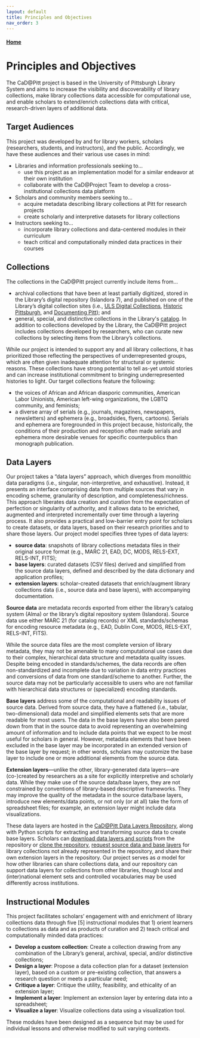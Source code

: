 ```yaml
---
layout: default
title: Principles and Objectives
nav_order: 3
---
```


#### [Home](http://cadatpitt.github.io)
# Principles and Objectives

The CaD@Pitt project is based in the University of Pittsburgh Library System and aims to increase the visibility and discoverability of library collections, make library collections data accessible for computational use, and enable scholars to extend/enrich collections data with critical, research-driven layers of additional data.

## Target Audiences

This project was developed by and for library workers, scholars (researchers, students, and instructors), and the public. Accordingly, we have these audiences and their various use cases in mind:
- Libraries and information professionals seeking to…  
  - use this project as an implementation model for a similar endeavor at their own institution
  - collaborate with the CaD@Project Team to develop a cross-institutional collections data platform
- Scholars and community members seeking to...
  - acquire metadata describing library collections at Pitt for research projects
  - create scholarly and interpretive datasets for library collections
- Instructors seeking to…
  - incorporate library collections and data-centered modules in their curriculum
  - teach critical and computationally minded data practices in their courses

## Collections

The collections in the CaD@Pitt project currently include items from...
- archival collections that have been at least partially digitized, stored in the Library’s digital repository (Islandora 7), and published on one of the Library’s digital collection sites (i.e., [ULS Digital Collections](https://digital.library.pitt.edu/), [Historic Pittsburgh](http://historicpittsburgh.org/), and [Documenting Pitt](https://documenting.pitt.edu/)); and
- general, special, and distinctive collections in the Library's [catalog](https://pitt.primo.exlibrisgroup.com/discovery/search?vid=01PITT_INST:01PITT_INST&lang=en).
In addition to collections developed by the Library, the CaD@Pitt project includes collections developed by researchers, who can curate new collections by selecting items from the Library’s collections.

While our project is intended to support any and all library collections, it has prioritized those reflecting the perspectives of underrepresented groups,  which are often given inadequate attention for structural or systemic reasons. These collections have strong potential to tell as-yet untold stories and can increase institutional commitment to bringing underrepresented histories to light. Our target collections feature the following:
- the voices of African and African diasporic communities, American Labor Unionists, American left-wing organizations, the LGBTQ community, and feminists;
- a diverse array of serials (e.g., journals, magazines, newspapers, newsletters) and ephemera (e.g., broadsides, flyers, cartoons).
Serials and ephemera are foregrounded in this project because, historically, the conditions of their production and reception often made serials and ephemera more desirable venues for specific counterpublics than monograph publication.

<!--A list of collections for which the CaD@Pitt repository contains datasets can be viewed here. This list continues to grow as scholars request access to data for existing library collections or develop their own collections.-->

## Data Layers

Our project takes a “data layers” approach, which diverges from monolithic data paradigms (i.e.,  singular, non-interpretive, and exhaustive). Instead, it presents an interface comprising data from multiple sources that vary in encoding scheme, granularity of description, and completeness/richness. This approach liberates data creation and curation from the expectation of perfection or singularity of authority, and it allows data to be enriched, augmented and interpreted incrementally over time through a layering process. It also provides a practical and low-barrier entry point for scholars to create datasets, or data layers, based on their research priorities and to share those layers. Our project model specifies three types of data layers:
- **source data**: snapshots of library collections metadata files in their original source format (e.g., MARC 21, EAD, DC, MODS, RELS-EXT, RELS-INT, FITS);
- **base layers**: curated datasets (CSV files) derived and simplified from the source data layers, defined and described by the data dictionary and application profiles;
- **extension layers**: scholar-created datasets that enrich/augment library collections data (i.e., source data and base layers), with accompanying documentation.

**Source data** are metadata records exported from either the library’s catalog system (Alma) or the library’s digital repository system (Islandora). Source data use either MARC 21 (for catalog records) or XML standards/schemas for encoding resource metadata (e.g., EAD, Dublin Core, MODS, RELS-EXT, RELS-INT, FITS).

While the source data files are the most complete version of library metadata, they may not be amenable to many computational use cases due to their complex, hierarchical data structure and metadata quality issues. Despite being encoded in standards/schemes, the data records are often non-standardized and incomplete due to variation in data entry practices and conversions of data from one standard/scheme to another. Further, the source data may not be particularly accessible to users who are not familiar with hierarchical data structures or (specialized) encoding standards.

**Base layers** address some of the computational and readability issues of source data. Derived from source data, they have a flattened (i.e., tabular, two-dimensional) data model and simplified elements sets that are more readable for most users. The data in the base layers have also been pared down from that in the source data to avoid representing an overwhelming amount of information and to include data points that we expect to be most useful for scholars in general. However, metadata elements that have been excluded in the base layer may be incorporated in an extended version of the base layer by request; in other words, scholars may customize the base layer to include one or more additional elements from the source data.   

**Extension layers**—unlike the other, library-generated data layers—are (co-)created by researchers as a site for explicitly interpretive and scholarly data. While they make use of the source data/base layers, they are not constrained by conventions of library-based descriptive frameworks. They may improve the quality of the metadata in the source data/base layers, introduce new elements/data points, or not only (or at all) take the form of spreadsheet files; for example, an extension layer might include data visualizations.  

These data layers are hosted in the [CaD@Pitt Data Layers Repository](https://github.com/CaDatPitt/data-layers), along with Python scripts for extracting and transforming source data to create base layers. Scholars can [download data layers and scripts](03-using-the-repository.md#download-the-repository-contents) from the repository or [clone the repository](03-using-the-repository.md#clone-the-repository), [request source data and base layers](05-data-extraction-and-transformation-workflow.md) for library collections not already represented in the repository, and share their own extension layers in the repository. Our project serves as _a_ model for how other libraries can share collections data, and our repository can support data layers for collections from other libraries, though local and (inter)national element sets and controlled vocabularies may be used differently across institutions.

## Instructional Modules

This project facilitates scholars’ engagement with and enrichment of library collections data through five [5] instructional modules that 1) orient learners to collections as data and as products of curation and 2) teach critical and computationally minded data practices:
- **Develop a custom collection**: Create a collection drawing from any combination of the Library’s general, archival, special, and/or distinctive collections;
- **Design a layer**: Propose a data collection plan for a dataset (extension layer), based on a custom or pre-existing collection, that answers a research question or meets a particular need;
- **Critique a layer**: Critique the utility, feasibility, and ethicality of an extension layer;
- **Implement a layer**: Implement an extension layer by entering data into a spreadsheet;
- **Visualize a layer**: Visualize collections data using a visualization tool.

These modules have been designed as a sequence but may be used for individual lessons and otherwise modified to suit varying contexts.

